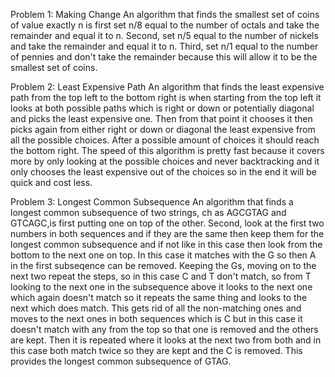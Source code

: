 Problem 1: Making Change
An algorithm that finds the smallest set of coins of value exactly n is first set n/8 equal to the number of octals and take the remainder and equal it to n. Second, set n/5 equal to the number of nickels and take the remainder and equal it to n. Third, set n/1 equal to the number of pennies and don't take the remainder because this will allow it to be the smallest set of coins.

Problem 2: Least Expensive Path 
An algorithm that finds the least expensive path from the top left to the bottom right is when starting from the top left it looks at both possible paths which is right or down or potentially diagonal and picks the least expensive one. Then from that point it chooses it then picks again from either right or down or diagonal the least expensive from all the possible choices. After a possible amount of choices it should reach the bottom right. The speed of this algorithm is pretty fast because it covers more by only looking at the possible choices and never backtracking and it only chooses the least expensive out of the choices so in the end it will be quick and cost less.  

Problem 3: Longest Common Subsequence 
An algorithm that finds a longest common subsequence of two strings, ch as AGCGTAG and GTCAGC,is first putting one on top of the other. Second, look at the first two numbers in both sequences and if they are the same then keep them for the longest common subsequence and if not like in this case then look from the bottom to the next one on top. In this case it matches with the G so then A in the first subseqence can be removed. Keeping the Gs, moving on to the next two repeat the steps, so in this case C and T don't match, so from T looking to the next one in the subsequence above it looks to the next one which again doesn't match so it repeats the same thing and looks to the next which does match. This gets rid of all the non-matching ones and moves to the next ones in both sequences which is C but in this case it doesn't match with any from the top so that one is removed and the others are kept. Then it is repeated where it looks at the next two from both and in this case both match twice so they are kept and the C is removed. This provides the longest common subsequence of GTAG.

